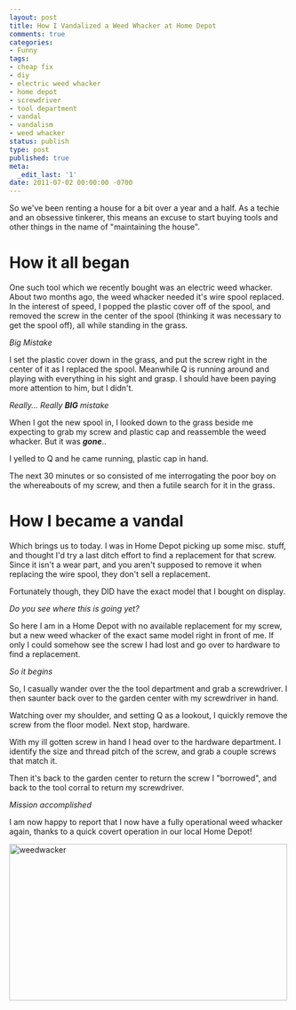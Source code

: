 ```yaml
---
layout: post
title: How I Vandalized a Weed Whacker at Home Depot
comments: true
categories:
- Funny
tags:
- cheap fix
- diy
- electric weed whacker
- home depot
- screwdriver
- tool department
- vandal
- vandalism
- weed whacker
status: publish
type: post
published: true
meta:
  _edit_last: '1'
date: 2011-07-02 00:00:00 -0700
---
```

So we've been renting a house for a bit over a year and a half.  As a techie and an obsessive tinkerer, this means an excuse to start buying tools and other things in the name of "maintaining the house".

<h1>How it all began</h1>
One such tool which we recently bought was an electric weed whacker.  About two months ago, the weed whacker needed it's wire spool replaced.  In the interest of speed, I popped the plastic cover off of the spool, and removed the screw in the center of the spool (thinking it was necessary to get the spool off), all while standing in the grass.

<em>Big Mistake</em>

I set the plastic cover down in the grass, and put the screw right in the center of it as I replaced the spool.  Meanwhile Q is running around and playing with everything in his sight and grasp.  I should have been paying more attention to him, but I didn't.

<em>Really... Really <strong>BIG</strong> mistake</em>

When I got the new spool in, I looked down to the grass beside me expecting to grab my screw and plastic cap and reassemble the weed whacker.  But it was <em><strong>gone</strong></em>..

I yelled to Q and he came running, plastic cap in hand.

The next 30 minutes or so consisted of me interrogating the poor boy on the whereabouts of my screw, and then a futile search for it in the grass.

<h1>How I became a vandal</h1>
Which brings us to today.  I was in Home Depot picking up some misc. stuff, and thought I'd try a last ditch effort to find a replacement for that screw.  Since it isn't a wear part, and you aren't supposed to remove it when replacing the wire spool, they don't sell a replacement.

Fortunately though, they DID have the exact model that I bought on display.

<em>Do you see where this is going yet?</em>

So here I am in a Home Depot with no available replacement for my screw, but a new weed whacker of the exact same model right in front of me.  If only I could somehow see the screw I had lost and go over to hardware to find a replacement.

<em>So it begins</em>

So, I casually wander over the the tool department and grab a screwdriver.  I then saunter back over to the garden center with my screwdriver in hand.

Watching over my shoulder, and setting Q as a lookout, I quickly remove the screw from the floor model.  Next stop, hardware.

With my ill gotten screw in hand I head over to the hardware department.  I identify the size and thread pitch of the screw, and grab a couple screws that match it.

Then it's back to the garden center to return the screw I "borrowed", and back to the tool corral to return my screwdriver.

<em>Mission accomplished</em>

I am now happy to report that I now have a fully operational weed whacker again, thanks to a quick covert operation in our local Home Depot!

<img src="http://farm6.staticflickr.com/5195/5896209886_a0125d52d5_d.jpg" width="500" height="282" alt="weedwacker"/>
